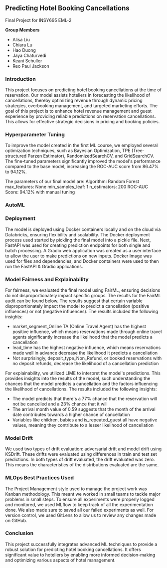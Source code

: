 ## Predicting Hotel Booking Cancellations

Final Project for INSY695 EML-2


**Group Members**
* Alisa Liu
* Chiara Lu
* Hao Duong
* Jaya Chaturvedi
* Keani Schuller
* Reo Paul Jackson


### Introduction


This project focuses on predicting hotel booking cancellations at the time of reservation. Our model assists hoteliers in forecasting the likelihood of cancellations, thereby optimizing revenue through dynamic pricing strategies, overbooking management, and targeted marketing efforts. The goal of this project is to enhance hotel revenue management and guest experience by providing reliable predictions on reservation cancellations. This allows for effective strategic decisions in pricing and booking policies.


### Hyperparameter Tuning
To improve the model created in the first ML course, we employed several optimization techniques, such as Bayesian Optimization, TPE (Tree-structured Parzen Estimator), RandomizedSearchCV, and GridSearchCV. The fine-tuned parameters significantly improved the model's performance compared to the base model, increasing the ROC-AUC score from 86.47% to 94.12%.

The parameters of our final model are:
Algorithm: Random Forest
max_features: None
min_samples_leaf: 1
n_estimators: 200
ROC-AUC Score: 94.12% with manual tuning


### AutoML


### Deployment 
The model is deployed using Docker containers locally and on the cloud via Databricks, ensuring flexibility and scalability. The Docker deployment process used started by pickling the final model into a pickle file. Next, FastAPI was used for creating prediction endpoints for both single and batch processing. A Gradio web application was created as a user interface to allow the user to make predictions on new inputs. Docker Image was used for files and dependencies, and Docker containers were used to then run the FastAPI & Gradio applications. 


### Model Fairness and Explainability
For fairness, we evaluated the final model using FairML, ensuring decisions do not disproportionately impact specific groups. The results for the FairML audit can be found below. The results suggest that certain variable disproportionately impact the model to predict a cancellation (positive influences) or not (negative influences). The results included the following insights:
* market_segment_Online TA (Online Travel Agent) has the highest positive influence, which means reservations made through online travel agents significantly increase the likelihood that the model predicts a cancellation 
* lead_time has the highest negative influence, which means reservations made well in advance decrease the likelihood it predicts a cancellation
* Not surprisingly, deposit_type_Non_Refund, or booked reservations with no deposit refunds, decrease the likelihood of a cancellation prediction


For explainability, we utilized LIME to interpret the model's predictions. This provides insights into the results of the model, such understanding the chances that the model predicts a cancellation and the factors influencing the likelihood of cancellations. The results included the following insights:
* The model predicts that there's a 77% chance that the reservation will not be cancelled and a 23% chance that it will
* The arrival month value of 0.59 suggests that the month of the arrival date contributes towards a higher chance of cancellation
* Variables like children, babies and is_repeated_guest all have negative values, meaning they contribute to a lesser likelihood of cancellation


### Model Drift
We used two types of drift evaluation: adversarial drift and model drift using KSDrift. These drifts were evaluated using differences in train and test set predictions. In both types of drift evaluated, the drift evaluated was zero. This means the characteristics of the distributions evaluated are the same. 


### MLOps Best Practices Used
The Project Management style used to manage the project work was Kanban methodology. This meant we worked in small teams to tackle major problems in small steps. To ensure all experiments were properly logged and monitored, we used MLflow to keep track of all the experimentation done. We also made sure to saved all our failed experiments as well. For version control, we used GitLens to allow us to review any changes made on GitHub.


### Conclusion
This project successfully integrates advanced ML techniques to provide a robust solution for predicting hotel booking cancellations. It offers significant value to hoteliers by enabling more informed decision-making and optimizing various aspects of hotel management.
